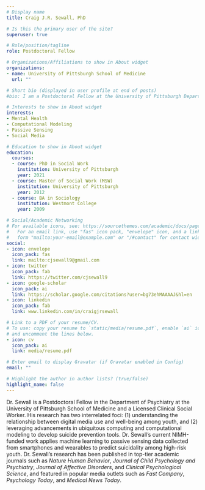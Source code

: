 ```yaml
---
# Display name
title: Craig J.R. Sewall, PhD

# Is this the primary user of the site?
superuser: true

# Role/position/tagline
role: Postdoctoral Fellow

# Organizations/Affiliations to show in About widget
organizations:
- name: University of Pittsburgh School of Medicine
  url: ""

# Short bio (displayed in user profile at end of posts)
#bio: I am a Postdoctoral Fellow at the University of Pittsburgh Department of Psychiatry and a Licensed Clinical Social Worker. My research focuses on leveraging computational modeling and passive sensing technologies to predict suicidality among youth.

# Interests to show in About widget
interests:
- Mental Health
- Computational Modeling
- Passive Sensing
- Social Media

# Education to show in About widget
education:
  courses:
  - course: PhD in Social Work
    institution: University of Pittsburgh
    year: 2021
  - course: Master of Social Work (MSW)
    institution: University of Pittsburgh
    year: 2012
  - course: BA in Sociology
    institution: Westmont College
    year: 2009

# Social/Academic Networking
# For available icons, see: https://sourcethemes.com/academic/docs/page-builder/#icons
#   For an email link, use "fas" icon pack, "envelope" icon, and a link in the
#   form "mailto:your-email@example.com" or "/#contact" for contact widget.
social:
- icon: envelope
  icon_pack: fas
  link: mailto:cjsewall9@gmail.com
- icon: twitter
  icon_pack: fab
  link: https://twitter.com/cjsewall9
- icon: google-scholar
  icon_pack: ai
  link: https://scholar.google.com/citations?user=bg73ehMAAAAJ&hl=en
- icon: linkedin
  icon_pack: fab
  link: www.linkedin.com/in/craigjrsewall

# Link to a PDF of your resume/CV.
# To use: copy your resume to `static/media/resume.pdf`, enable `ai` icons in `params.toml`, 
# and uncomment the lines below.
- icon: cv
  icon_pack: ai
  link: media/resume.pdf

# Enter email to display Gravatar (if Gravatar enabled in Config)
email: ""

# Highlight the author in author lists? (true/false)
highlight_name: false
---
```

Dr. Sewall is a Postdoctoral Fellow in the Department of Psychiatry at the University of Pittsburgh School of Medicine and a Licensed Clinical Social Worker. His research has two interrelated foci: (1) understanding the relationship between digital media use and well-being among youth, and (2) leveraging advancements in ubiquitous computing and computational modeling to develop suicide prevention tools. Dr. Sewall’s current NIMH-funded work applies machine learning to passive sensing data collected from smartphones and wearables to predict suicidality among high-risk youth. Dr. Sewall’s research has been published in top-tier academic journals such as _Nature Human Behavior_, _Journal of Child Psychology and Psychiatry_, _Journal of Affective Disorders_, and _Clinical Psychological Science_, and featured in popular media outlets such as _Fast Company_, _Psychology Today_, and _Medical News Today_. 

